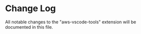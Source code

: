 # Change Log

All notable changes to the "aws-vscode-tools" extension will be documented in this file.

